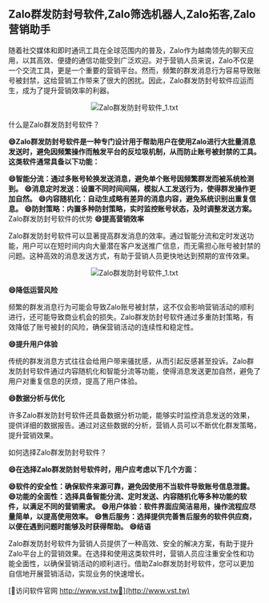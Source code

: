## **Zalo群发防封号软件,Zalo筛选机器人,Zalo拓客,Zalo营销助手**

随着社交媒体和即时通讯工具在全球范围内的普及，Zalo作为越南领先的聊天应用，以其高效、便捷的通信功能受到广泛欢迎。对于营销人员来说，Zalo不仅是一个交流工具，更是一个重要的营销平台。然而，频繁的群发消息行为容易导致账号被封禁，这给营销工作带来了很大的困扰。因此，Zalo群发防封号软件应运而生，成为了提升营销效率的利器。

 <center><img src="https://vst.tw/MP4/tuiguang/png/8.png" alt="Zalo群发防封号软件_1.txt"></center>

什么是Zalo群发防封号软件？

**😄Zalo群发防封号软件是一种专门设计用于帮助用户在使用Zalo进行大批量消息发送时，避免因频繁操作而触发平台的反垃圾机制，从而防止账号被封禁的工具。这类软件通常具备以下功能：**

**😄智能分流：通过多账号轮换发送消息，避免单个账号因频繁群发而被系统检测到。**
**😄消息定时发送：设置不同时间间隔，模拟人工发送行为，使得群发操作更加自然。**
**😄内容随机化：自动生成略有差异的消息内容，避免系统识别出重复信息。**
**😄防封策略：内置多种防封策略，实时监控账号状态，及时调整发送方案。**
Zalo群发防封号软件的优势
**😄提高营销效率**

Zalo群发防封号软件可以显著提高群发消息的效率。通过智能分流和定时发送功能，用户可以在短时间内向大量潜在客户发送推广信息，而无需担心账号被封禁的问题。这种高效的消息发送方式，有助于营销人员更快地达到预期的宣传效果。

 <center><img src="https://vst.tw/MP4/tuiguang/png/0.png" alt="Zalo群发防封号软件_1.txt"></center>

**😄降低运营风险**

频繁的群发消息行为可能会导致Zalo账号被封禁，这不仅会影响营销活动的顺利进行，还可能导致商业机会的损失。Zalo群发防封号软件通过多重防封策略，有效降低了账号被封的风险，确保营销活动的连续性和稳定性。

**😄提升用户体验**

传统的群发消息方式往往会给用户带来骚扰感，从而引起反感甚至投诉。Zalo群发防封号软件通过内容随机化和智能分流等功能，使得消息发送更加自然，避免了用户对重复信息的厌烦，提高了用户体验。

**😄数据分析与优化**

许多Zalo群发防封号软件还具备数据分析功能，能够实时监控消息发送的效果，提供详细的数据报告。通过对这些数据的分析，营销人员可以不断优化群发策略，提升营销效果。

如何选择Zalo群发防封号软件？

**😄在选择Zalo群发防封号软件时，用户应考虑以下几个方面：**

**😄软件的安全性：确保软件来源可靠，避免因使用不当软件导致账号信息泄露。**
**😄功能的全面性：选择具备智能分流、定时发送、内容随机化等多种功能的软件，以满足不同的营销需求。**
**😄用户体验：软件界面应简洁易用，操作流程应尽量简单，以提高使用效率。**
**😄售后服务：选择提供完善售后服务的软件供应商，以便在遇到问题时能够及时获得帮助。**
**😄结语**

Zalo群发防封号软件为营销人员提供了一种高效、安全的解决方案，有助于提升Zalo平台上的营销效果。在选择和使用这类软件时，营销人员应注重安全性和功能全面性，以确保营销活动的顺利进行。借助Zalo群发防封号软件，您可以更加自信地开展营销活动，实现业务的快速增长。


[👻访问软件官网 http://www.vst.tw👻](http://www.vst.tw)
